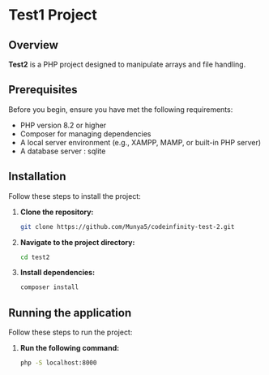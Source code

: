 # Test1 Project

## Overview
**Test2** is a PHP project designed to manipulate arrays and file handling.


## Prerequisites
Before you begin, ensure you have met the following requirements:
- PHP version 8.2 or higher
- Composer for managing dependencies
- A local server environment (e.g., XAMPP, MAMP, or built-in PHP server)
- A database server : sqlite

## Installation
Follow these steps to install the project:

1. **Clone the repository:**
   ```bash
   git clone https://github.com/Munya5/codeinfinity-test-2.git
   
2. **Navigate to the project directory:**
   ```bash
   cd test2
   
3. **Install dependencies:**
   ```bash
   composer install

## Running the application
Follow these steps to run the project:

1. **Run the following command:**
   ```bash
   php -S localhost:8000


   
   
